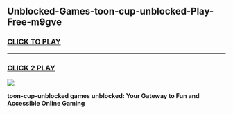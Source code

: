 
## Unblocked-Games-toon-cup-unblocked-Play-Free-m9gve
<h3>
<a href="https://premium76.site?title=toon-cup-unblocked&ref=24M">CLICK TO PLAY</a></h3>
<hr>

<h3>
<a href="https://premium76.site?title=toon-cup-unblocked&ref=24M">CLICK 2 PLAY</a>
  
</h3>

<a href="https://premium76.site?title=toon-cup-unblocked&ref=24M"><img src="https://clearcache.store/games.png"></a>


**toon-cup-unblocked games unblocked: Your Gateway to Fun and Accessible Online Gaming**

